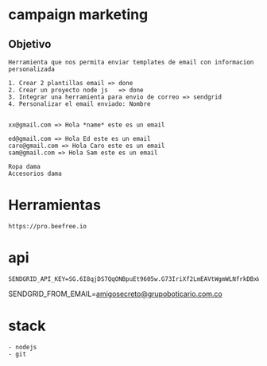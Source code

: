 # campaign marketing

Objetivo
-----
    Herramienta que nos permita enviar templates de email con informacion personalizada

    1. Crear 2 plantillas email => done
    2. Crear un proyecto node js   => done
    3. Integrar una herramienta para envio de correo => sendgrid
    4. Personalizar el email enviado: Nombre 


    xx@gmail.com => Hola *name* este es un email

    ed@gmail.com => Hola Ed este es un email
    caro@gmail.com => Hola Caro este es un email
    sam@gmail.com => Hola Sam este es un email

    Ropa dama
    Accesorios dama

# Herramientas
    https://pro.beefree.io

# api
    SENDGRID_API_KEY=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
SENDGRID_FROM_EMAIL=amigosecreto@grupoboticario.com.co


# stack 
    - nodejs
    - git